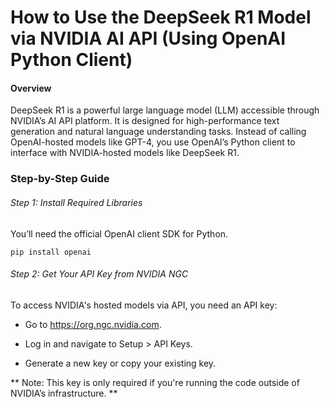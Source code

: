 # How to Use the DeepSeek R1 Model via NVIDIA AI API (Using OpenAI Python Client)
#### Overview
DeepSeek R1 is a powerful large language model (LLM) accessible through NVIDIA’s AI API platform. It is designed for high-performance text generation and natural language understanding tasks. Instead of calling OpenAI-hosted models like GPT-4, you use OpenAI’s Python client to interface with NVIDIA-hosted models like DeepSeek R1.

### Step-by-Step Guide
###### Step 1: Install Required Libraries
You’ll need the official OpenAI client SDK for Python.

````
pip install openai
````


###### Step 2: Get Your API Key from NVIDIA NGC

To access NVIDIA's hosted models via API, you need an API key:

+ Go to https://org.ngc.nvidia.com.

+ Log in and navigate to Setup > API Keys.

+ Generate a new key or copy your existing key.


** Note: This key is only required if you're running the code outside of NVIDIA’s infrastructure. **
